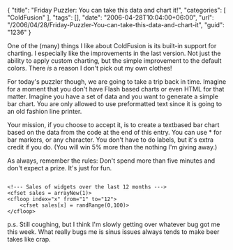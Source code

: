 {
	"title": "Friday Puzzler: You can take this data and chart it!",
	"categories": [
		"ColdFusion"
	],
	"tags": [],
	"date": "2006-04-28T10:04:00+06:00",
	"url": "/2006/04/28/Friday-Puzzler-You-can-take-this-data-and-chart-it",
	"guid": "1236"
}

One of the (many) things I like about ColdFusion is its built-in support for charting. I especially like the improvements in the last version. Not just the ability to apply custom charting, but the simple improvement to the default colors. There <i>is</i> a reason I don't pick out my own clothes!

For today's puzzler though, we are going to take a trip back in time. Imagine for a moment that you don't have Flash based charts or even HTML for that matter. Imagine you have a set of data and you want to generate a simple bar chart. You are only allowed to use preformatted text since it is going to an old fashion line printer.

Your mission, if you choose to accept it, is to create a textbased bar chart based on the data from the code at the end of this entry. You can use * for bar markers, or any character. You don't have to do labels, but it's extra credit if you do. (You will win 5% more than the nothing I'm giving away.)

As always, remember the rules: Don't spend more than five minutes and don't expect a prize. It's just for fun. 

<code>
&lt;!--- Sales of widgets over the last 12 months ---&gt;
&lt;cfset sales = arrayNew(1)&gt;
&lt;cfloop index="x" from="1" to="12"&gt;
	&lt;cfset sales[x] = randRange(0,100)&gt;
&lt;/cfloop&gt;
</code>

p.s. Still coughing, but I think I'm slowly getting over whatever bug got me this week. What really bugs me is sinus issues always tends to make beer takes like crap.